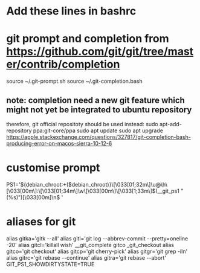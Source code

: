 # Add these lines in bashrc

# git prompt and completion from https://github.com/git/git/tree/master/contrib/completion
source ~/.git-prompt.sh
source ~/.git-completion.bash

## note: completion need a new git feature which might not yet be integrated to ubuntu repository
therefore, git official repositoty should be used instead:
sudo apt-add-repository ppa:git-core/ppa
sudo apt update
sudo apt upgrade
https://apple.stackexchange.com/questions/327817/git-completion-bash-producing-error-on-macos-sierra-10-12-6

# customise prompt
PS1='${debian_chroot:+($debian_chroot)}\[\033[01;32m\]\u@\h\[\033[00m\]:\[\033[01;34m\]\w\[\033[00m\]\[\033[1;33m\]$(__git_ps1 "(%s)")\[\033[00m\]\n$ '

# aliases for git
alias gitka='gitk --all'
alias gitl='git log --abbrev-commit --pretty=oneline -20'
alias gitcl='killall wish'
__git_complete gitco _git_checkout
alias gitco='git checkout'
alias gitcp='git cherry-pick'
alias gitgr='git grep -iIn'
alias gitrc='git rebase --continue'
alias gitra='git rebase --abort'
GIT_PS1_SHOWDIRTYSTATE=TRUE
